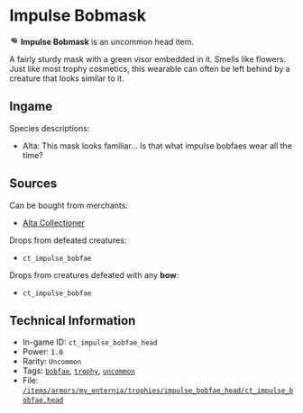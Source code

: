 # Impulse Bobmask

<img src="https://raw.githubusercontent.com/Ceterai/Enternia/main/items/armors/my_enternia/trophies/impulse_bobfae_head/icon.png" alt="Impulse Bobmask icon" loading="lazy" height="16px" width="auto" /> **Impulse Bobmask** is an uncommon head item.

A fairly sturdy mask with a green visor embedded in it. Smells like flowers.  
Just like most trophy cosmetics, this wearable can often be left behind by a creature that looks similar to it.

## Ingame

Species descriptions:

- Alta: This mask looks familiar... Is that what impulse bobfaes wear all the time?

## Sources

Can be bought from merchants:

- [Alta Collectioner](https://ceterai.github.io/MyEnternia/Wiki/AltaCollectioner)

Drops from defeated creatures:

- `ct_impulse_bobfae`

Drops from creatures defeated with any **bow**:

- `ct_impulse_bobfae`

## Technical Information

- In-game ID: `ct_impulse_bobfae_head`
- Power: `1.0`
- Rarity: `Uncommon`
- Tags: [`bobfae`](https://ceterai.github.io/MyEnternia/Wiki/Tags/Bobfae), [`trophy`](https://ceterai.github.io/MyEnternia/Wiki/Tags/Trophy), [`uncommon`](https://ceterai.github.io/MyEnternia/Wiki/Tags/Uncommon)
- File: [`/items/armors/my_enternia/trophies/impulse_bobfae_head/ct_impulse_bobfae.head`](https://github.com/Ceterai/Enternia/blob/main/items/armors/my_enternia/trophies/impulse_bobfae_head/ct_impulse_bobfae.head)
